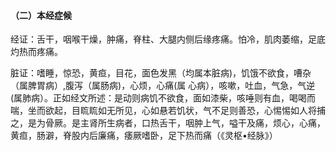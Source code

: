 #### （二）本经症候

经证：舌干，咽喉干燥，肿痛，脊柱、大腿内侧后缘疼痛。怕冷，肌肉萎缩，足底灼热而疼痛。

脏证：嗜睡，惊恐，黄疸，目花，面色发黑（均属本脏病)，饥饿不欲食，嘈杂（属脾胃病）,腹泻（属肠病)，心烦，心痛(属 心病），咳嗽，吐血，气急，气逆(属肺病）。正如经文所述：是动则病饥不欲食，面如漆柴，咳唾则有血，喝喝而喘，坐而欲起，目䀮䀮如无所见，心如悬若饥状，气不足则善恐，心惕惕如人将捕之，是为骨厥。是主肾所生病者，口热舌干，咽肿上气，嗌干及痛，烦心，心痛，黄疸，肠澼，脊股内后廉痛，痿厥嗜卧，足下热而痛（《灵枢•经脉》）
